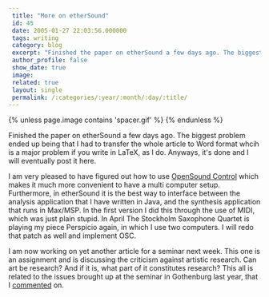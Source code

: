 ```yaml
---
 title: "More on etherSound"
 id: 45
 date: 2005-01-27 22:03:56.000000
 tags: writing
 category: blog
 excerpt: "Finished the paper on etherSound a few days ago. The biggest problem ended up being that I had to transfer the whole article to Word format whcih is a major problem if you write in LaTeX, as I do. Any..."
 author_profile: false
 show_date: true
 image: 
 related: true
 layout: single
 permalink: /:categories/:year/:month/:day/:title/
---
```

{% unless page.image contains 'spacer.gif' %}
{% endunless %}

Finished the paper on etherSound a few days ago. The biggest problem ended up being that I had to transfer the whole article to Word format whcih is a major problem if you write in LaTeX, as I do. Anyways, it's done and I will eventually post it here.


I am very pleased to have figured out how to use <a href="http://www.cnmat.berkeley.edu/OpenSoundControl/">OpenSound Control</a> which makes it much more convenient to have a multi computer setup. Furthermore, in etherSound it is the best way to interface between the analysis application that I have written in Java, and the synthesis application that runs in Max/MSP. In the first version I did this through the use of MIDI, which was just plain stupid. In April The Stockholm Saxophone Quartet is playing my piece Perspicio again, in which I use two computers. I will redo that patch as well and implement OSC.


I am now working on yet another article for a seminar next week. This one is an assignment and is discussing the criticism against artistic research. Can art be research? And if it is, what part of it constitutes research? This all is related to the issues brought up at the seminar in Gothenburg last year, that I <a href="http://www.henrikfrisk.com/diary/archives/2004/10/gothenburg_semi.php">commented</a> on.
